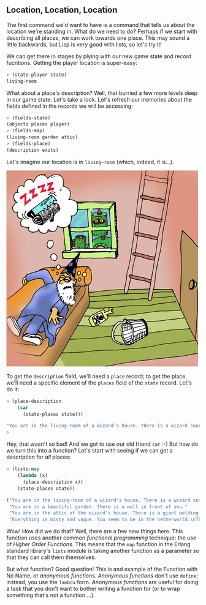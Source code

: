 ## Location, Location, Location

The first command we'd want to have is a command that tells us about the location we're standing in. What do we need to do? Perhaps if we start with describing all places, we can work towards one place. This may sound a little backwards, but Lisp is very good with lists, so let's try it!

We can get there in stages by plying with our new game state and record fucntions. Getting the player location is super-easy:

```lisp
> (state-player state)
living-room
```

What about a place's description? Well, that burried a few more levels deep in our game state. Let's take a look. Let's refresh our memories about the fields defined in the records we will be accessing:

```lisp
> (fields-state)
(objects places player)
> (fields-map)
(living-room garden attic)
> (fields-place)
(description exits)
```

Let's imagine our location is in ``living-room`` (which, indeed, it is...).

![](images/living_room.jpg)

To get the ``description`` field, we'll need a ``place`` record; to get the place, we'll need a specific element of the ``places`` field of the ``state`` record. Let's do it:

```lisp
> (place-description
    (car
      (state-places state)))
```
```lisp
"You are in the living-room of a wizard's house. There is a wizard snoring loudly on the couch."
>
```

Hey, that wasn't so bad! And we got to use our old friend ``car`` :-) But how do we turn this into a function? Let's start with seeing if we can get a description for *all* places:

```lisp
> (lists:map
    (lambda (x)
      (place-description x))
    (state-places state))
```
```lisp
("You are in the living-room of a wizard's house. There is a wizard snoring loudly on the couch."
 "You are in a beautiful garden. There is a well in front of you."
 "You are in the attic of the wizard's house. There is a giant welding torch in the corner."
 "Everything is misty and vague. You seem to be in the netherworld.\nThere are no exits.\nYou could be here for a long time.")
```

Wow! How did we do that? Well, there are a few new things here. This function uses another common *functional programming* technique: the use of *Higher Order Functions*. This means that the ``map`` function in the Erlang standard library's ``lists`` module is taking another function as a parameter so that they can call them themselves.

But what function? Good question! This is and example of the Function with No Name, or *anonymous functions*. *Anonymous functions* don't use ``define``; instead, you use the ``lambda`` form. *Anonymous functions* are useful for doing a task that you don't want to bother writing a function for (or to wrap something that's not a function ...).
